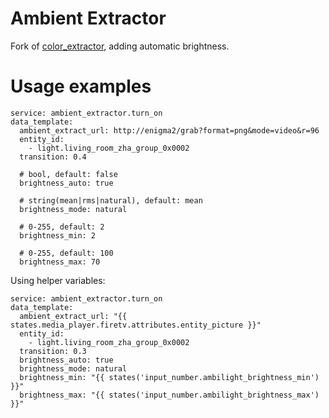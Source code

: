 # Ambient Extractor

Fork of [color_extractor](https://www.home-assistant.io/integrations/color_extractor/), adding automatic brightness.
  

# Usage examples

    service: ambient_extractor.turn_on
    data_template:
      ambient_extract_url: http://enigma2/grab?format=png&mode=video&r=96
      entity_id:
        - light.living_room_zha_group_0x0002
      transition: 0.4
      
      # bool, default: false
      brightness_auto: true
      
      # string(mean|rms|natural), default: mean
      brightness_mode: natural
      
      # 0-255, default: 2
      brightness_min: 2
      
      # 0-255, default: 100
      brightness_max: 70
      

Using helper variables:

    service: ambient_extractor.turn_on
    data_template:
      ambient_extract_url: "{{ states.media_player.firetv.attributes.entity_picture }}"
      entity_id:
        - light.living_room_zha_group_0x0002
      transition: 0.3
      brightness_auto: true
      brightness_mode: natural
      brightness_min: "{{ states('input_number.ambilight_brightness_min') }}"
      brightness_max: "{{ states('input_number.ambilight_brightness_max') }}"

